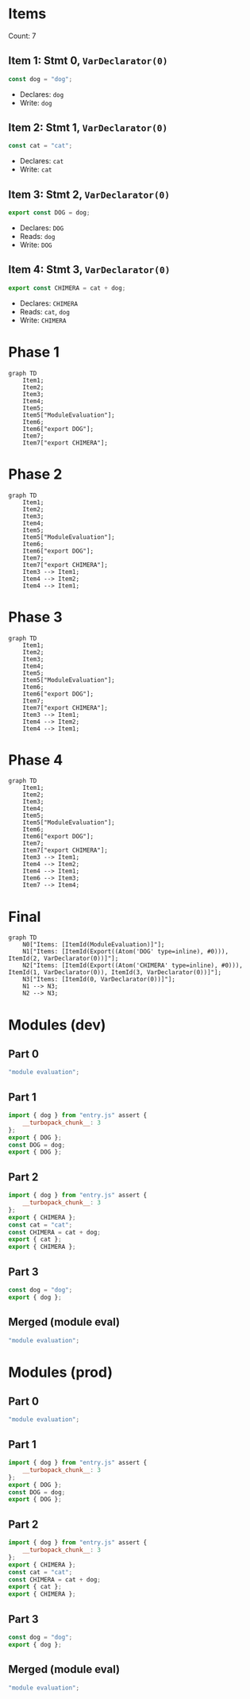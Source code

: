# Items

Count: 7

## Item 1: Stmt 0, `VarDeclarator(0)`

```js
const dog = "dog";
```

- Declares: `dog`
- Write: `dog`

## Item 2: Stmt 1, `VarDeclarator(0)`

```js
const cat = "cat";
```

- Declares: `cat`
- Write: `cat`

## Item 3: Stmt 2, `VarDeclarator(0)`

```js
export const DOG = dog;
```

- Declares: `DOG`
- Reads: `dog`
- Write: `DOG`

## Item 4: Stmt 3, `VarDeclarator(0)`

```js
export const CHIMERA = cat + dog;
```

- Declares: `CHIMERA`
- Reads: `cat`, `dog`
- Write: `CHIMERA`

# Phase 1

```mermaid
graph TD
    Item1;
    Item2;
    Item3;
    Item4;
    Item5;
    Item5["ModuleEvaluation"];
    Item6;
    Item6["export DOG"];
    Item7;
    Item7["export CHIMERA"];
```

# Phase 2

```mermaid
graph TD
    Item1;
    Item2;
    Item3;
    Item4;
    Item5;
    Item5["ModuleEvaluation"];
    Item6;
    Item6["export DOG"];
    Item7;
    Item7["export CHIMERA"];
    Item3 --> Item1;
    Item4 --> Item2;
    Item4 --> Item1;
```

# Phase 3

```mermaid
graph TD
    Item1;
    Item2;
    Item3;
    Item4;
    Item5;
    Item5["ModuleEvaluation"];
    Item6;
    Item6["export DOG"];
    Item7;
    Item7["export CHIMERA"];
    Item3 --> Item1;
    Item4 --> Item2;
    Item4 --> Item1;
```

# Phase 4

```mermaid
graph TD
    Item1;
    Item2;
    Item3;
    Item4;
    Item5;
    Item5["ModuleEvaluation"];
    Item6;
    Item6["export DOG"];
    Item7;
    Item7["export CHIMERA"];
    Item3 --> Item1;
    Item4 --> Item2;
    Item4 --> Item1;
    Item6 --> Item3;
    Item7 --> Item4;
```

# Final

```mermaid
graph TD
    N0["Items: [ItemId(ModuleEvaluation)]"];
    N1["Items: [ItemId(Export((Atom('DOG' type=inline), #0))), ItemId(2, VarDeclarator(0))]"];
    N2["Items: [ItemId(Export((Atom('CHIMERA' type=inline), #0))), ItemId(1, VarDeclarator(0)), ItemId(3, VarDeclarator(0))]"];
    N3["Items: [ItemId(0, VarDeclarator(0))]"];
    N1 --> N3;
    N2 --> N3;
```

# Modules (dev)

## Part 0

```js
"module evaluation";
```

## Part 1

```js
import { dog } from "entry.js" assert {
    __turbopack_chunk__: 3
};
export { DOG };
const DOG = dog;
export { DOG };

```

## Part 2

```js
import { dog } from "entry.js" assert {
    __turbopack_chunk__: 3
};
export { CHIMERA };
const cat = "cat";
const CHIMERA = cat + dog;
export { cat };
export { CHIMERA };

```

## Part 3

```js
const dog = "dog";
export { dog };
```

## Merged (module eval)

```js
"module evaluation";
```

# Modules (prod)

## Part 0

```js
"module evaluation";
```

## Part 1

```js
import { dog } from "entry.js" assert {
    __turbopack_chunk__: 3
};
export { DOG };
const DOG = dog;
export { DOG };

```

## Part 2

```js
import { dog } from "entry.js" assert {
    __turbopack_chunk__: 3
};
export { CHIMERA };
const cat = "cat";
const CHIMERA = cat + dog;
export { cat };
export { CHIMERA };

```

## Part 3

```js
const dog = "dog";
export { dog };
```

## Merged (module eval)

```js
"module evaluation";
```
